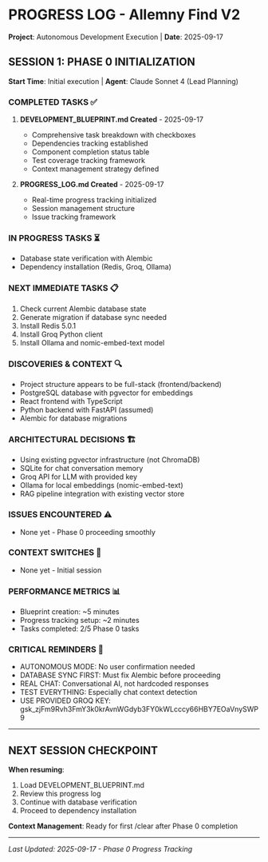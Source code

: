 # PROGRESS LOG - Allemny Find V2
**Project**: Autonomous Development Execution | **Date**: 2025-09-17

## SESSION 1: PHASE 0 INITIALIZATION
**Start Time**: Initial execution | **Agent**: Claude Sonnet 4 (Lead Planning)

### COMPLETED TASKS ✅
1. **DEVELOPMENT_BLUEPRINT.md Created** - 2025-09-17
   - Comprehensive task breakdown with checkboxes
   - Dependencies tracking established
   - Component completion status table
   - Test coverage tracking framework
   - Context management strategy defined

2. **PROGRESS_LOG.md Created** - 2025-09-17
   - Real-time progress tracking initialized
   - Session management structure
   - Issue tracking framework

### IN PROGRESS TASKS ⏳
- Database state verification with Alembic
- Dependency installation (Redis, Groq, Ollama)

### NEXT IMMEDIATE TASKS 📋
1. Check current Alembic database state
2. Generate migration if database sync needed
3. Install Redis 5.0.1
4. Install Groq Python client
5. Install Ollama and nomic-embed-text model

### DISCOVERIES & CONTEXT 🔍
- Project structure appears to be full-stack (frontend/backend)
- PostgreSQL database with pgvector for embeddings
- React frontend with TypeScript
- Python backend with FastAPI (assumed)
- Alembic for database migrations

### ARCHITECTURAL DECISIONS 🏗️
- Using existing pgvector infrastructure (not ChromaDB)
- SQLite for chat conversation memory
- Groq API for LLM with provided key
- Ollama for local embeddings (nomic-embed-text)
- RAG pipeline integration with existing vector store

### ISSUES ENCOUNTERED ⚠️
- None yet - Phase 0 proceeding smoothly

### CONTEXT SWITCHES 🔄
- None yet - Initial session

### PERFORMANCE METRICS 📊
- Blueprint creation: ~5 minutes
- Progress tracking setup: ~2 minutes
- Tasks completed: 2/5 Phase 0 tasks

### CRITICAL REMINDERS 🚨
- AUTONOMOUS MODE: No user confirmation needed
- DATABASE SYNC FIRST: Must fix Alembic before proceeding
- REAL CHAT: Conversational AI, not hardcoded responses
- TEST EVERYTHING: Especially chat context detection
- USE PROVIDED GROQ KEY: 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

---

## NEXT SESSION CHECKPOINT
**When resuming**:
1. Load DEVELOPMENT_BLUEPRINT.md
2. Review this progress log
3. Continue with database verification
4. Proceed to dependency installation

**Context Management**: Ready for first /clear after Phase 0 completion

---

*Last Updated: 2025-09-17 - Phase 0 Progress Tracking*